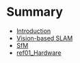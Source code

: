 # Summary

* [Introduction](README.md)
* [Vision-based SLAM](vision-based-slam.md)
* [SfM](sfm.md)
* [ref01\_Hardware](ref01hardware.md)

